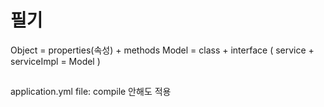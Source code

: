 # 필기

Object = properties(속성) + methods
Model = class + interface  ( service + serviceImpl = Model )
##
application.yml file: compile 안해도 적용
